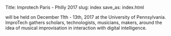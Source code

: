 Title: Improtech Paris - Philly 2017
slug: index
save_as: index.html

will be held on December 11th - 13th, 2017 at the University of Pennsylvania. 
ImproTech gathers scholars, technologists, musicians, makers, around the idea of musical improvisation in interaction with digital intelligence.

<!-- PELICAN_END_SUMMARY -->
